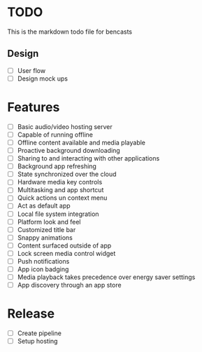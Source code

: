 # TODO
 This is the markdown todo file for bencasts
 
## Design
- [ ] User flow
- [ ] Design mock ups

# Features
- [ ] Basic audio/video hosting server
- [ ] Capable of running offline
- [ ] Offline content available and media playable
- [ ] Proactive background downloading
- [ ] Sharing to and interacting with other applications
- [ ] Background app refreshing 
- [ ] State synchronized over the cloud
- [ ] Hardware media key controls
- [ ] Multitasking and app shortcut
- [ ] Quick actions un context menu
- [ ] Act as default app
- [ ] Local file system integration
- [ ] Platform look and feel
- [ ] Customized title bar
- [ ] Snappy animations
- [ ] Content surfaced outside of app
- [ ] Lock screen media control widget
- [ ] Push notifications
- [ ] App icon badging
- [ ] Media playback takes precedence over energy saver settings
- [ ] App discovery through an app store

# Release
- [ ] Create pipeline
- [ ] Setup hosting